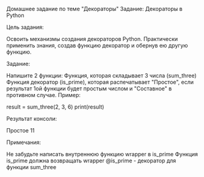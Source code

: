 Домашнее задание по теме "Декораторы"
Задание: Декораторы в Python


Цель задания:

Освоить механизмы создания декораторов Python.
Практически применить знания, создав функцию декоратор и обернув ею другую функцию.

Задание:

Напишите 2 функции:
Функция, которая складывает 3 числа (sum_three)
Функция декоратор (is_prime), которая распечатывает "Простое", если результат 1ой функции будет простым числом и "Составное" в противном случае.
Пример:

result = sum_three(2, 3, 6)
print(result)

Результат консоли:

Простое
11

Примечания:

Не забудьте написать внутреннюю функцию wrapper в is_prime
Функция is_prime должна возвращать wrapper
@is_prime - декоратор для функции sum_three
